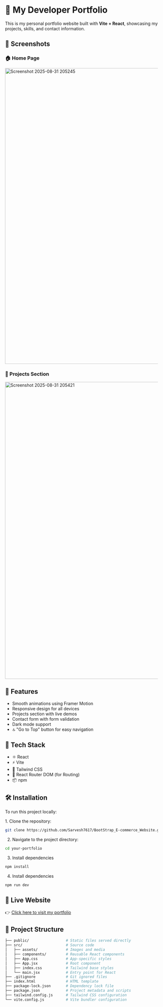 # 💼 My Developer Portfolio

This is my personal portfolio website built with **Vite + React**, showcasing my projects, skills, and contact information.
## 📸 Screenshots

### 🏠 Home Page
<img width="1915" height="970" alt="Screenshot 2025-08-31 205245" src="https://github.com/user-attachments/assets/53389b59-e122-473d-a8bb-8502b9e3370d" />


### 📂 Projects Section
<img width="1907" height="974" alt="Screenshot 2025-08-31 205421" src="https://github.com/user-attachments/assets/72e533fc-a973-4ca9-aaeb-ed6343bf3e69" />



## 🚀 Features

- Smooth animations using Framer Motion
- Responsive design for all devices
- Projects section with live demos
- Contact form with form validation
- Dark mode support
- 🔝 "Go to Top" button for easy navigation



## 🚀 Tech Stack

- ⚛️ React
- ⚡ Vite
- 🎨 Tailwind CSS
- 🧭 React Router DOM (for Routing)
- 📦 npm


## 🛠️ Installation

To run this project locally:  

1️. Clone the repository:  
```bash
git clone https://github.com/Sarvesh7617/BootStrap_E-commerce_Website.git
```
2. Navigate to the project directory:
```bash
cd your-portfolio
```
3. Install dependencies
```bash
npm install
```
4. Install dependencies
```bash
npm run dev
```


## 🔗 Live Website

👉 [Click here to visit my portfolio](https://portfolio-xyik.vercel.app/#project)



## 📁 Project Structure

```bash
├── public/                 # Static files served directly
├── src/                    # Source code
│   ├── assets/             # Images and media
│   ├── components/         # Reusable React components
│   ├── App.css             # App-specific styles
│   ├── App.jsx             # Root component
│   ├── index.css           # Tailwind base styles
│   └── main.jsx            # Entry point for React
├── .gitignore              # Git ignored files            
├── index.html              # HTML template
├── package-lock.json       # Dependency lock file
├── package.json            # Project metadata and scripts
├── tailwind.config.js      # Tailwind CSS configuration
└── vite.config.js          # Vite bundler configuration
```


